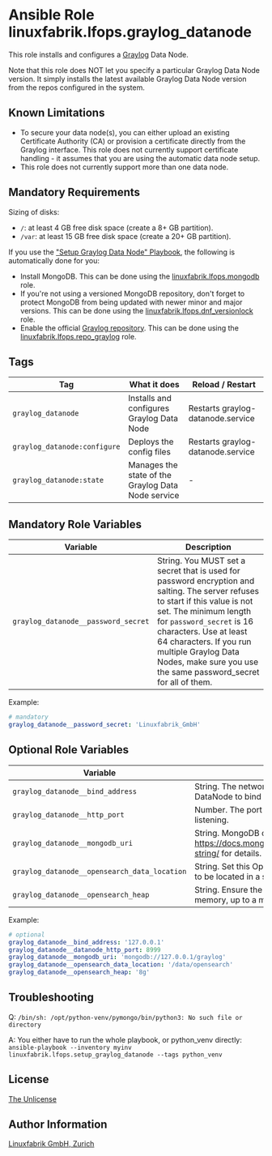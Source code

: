 # Ansible Role linuxfabrik.lfops.graylog_datanode

This role installs and configures a [Graylog](https://www.graylog.org) Data Node.

Note that this role does NOT let you specify a particular Graylog Data Node version. It simply installs the latest available Graylog Data Node version from the repos configured in the system.


## Known Limitations

* To secure your data node(s), you can either upload an existing Certificate Authority (CA) or provision a certificate directly from the Graylog interface. This role does not currently support certificate handling - it assumes that you are using the automatic data node setup.
* This role does not currently support more than one data node.


## Mandatory Requirements

Sizing of disks:

* `/`: at least 4 GB free disk space (create a 8+ GB partition).
* `/var`: at least 15 GB free disk space (create a 20+ GB partition).

If you use the ["Setup Graylog Data Node" Playbook](https://github.com/Linuxfabrik/lfops/blob/main/playbooks/setup_graylog_datanode.yml), the following is automatically done for you:

* Install MongoDB. This can be done using the [linuxfabrik.lfops.mongodb](https://github.com/Linuxfabrik/lfops/tree/main/roles/mongodb) role.
* If you're not using a versioned MongoDB repository, don't forget to protect MongoDB from being updated with newer minor and major versions. This can be done using the [linuxfabrik.lfops.dnf_versionlock](https://github.com/Linuxfabrik/lfops/tree/main/roles/dnf_versionlock) role.
* Enable the official [Graylog repository](https://go2docs.graylog.org/current/downloading_and_installing_graylog/red_hat_installation.htm). This can be done using the [linuxfabrik.lfops.repo_graylog](https://github.com/Linuxfabrik/lfops/tree/main/roles/repo_graylog) role.


## Tags

| Tag                           | What it does                                    | Reload / Restart |
| ---                           | ------------                                    | ---------------- |
| `graylog_datanode`            | Installs and configures Graylog Data Node          | Restarts graylog-datanode.service |
| `graylog_datanode:configure`  | Deploys the config files | Restarts graylog-datanode.service |
| `graylog_datanode:state`      | Manages the state of the Graylog Data Node service | - |


## Mandatory Role Variables

| Variable | Description |
| -------- | ----------- |
| `graylog_datanode__password_secret` | String. You MUST set a secret that is used for password encryption and salting. The server refuses to start if this value is not set. The minimum length for `password_secret` is 16 characters. Use at least 64 characters. If you run multiple Graylog Data Nodes, make sure you use the same password_secret for all of them. |

Example:
```yaml
# mandatory
graylog_datanode__password_secret: 'Linuxfabrik_GmbH'
```


## Optional Role Variables

| Variable | Description | Default Value |
| -------- | ----------- | ------------- |
| `graylog_datanode__bind_address` | String. The network interface used by the Graylog DataNode to bind all services. | `'127.0.0.1'` |
| `graylog_datanode__http_port`    | Number. The port where the DataNode REST api is listening. | `8999` |
| `graylog_datanode__mongodb_uri`  | String. MongoDB connection string. See https://docs.mongodb.com/manual/reference/connection-string/ for details. | `'mongodb://127.0.0.1/graylog'` |
| `graylog_datanode__opensearch_data_location` | String. Set this OpenSearch folder if you need OpenSearch to be located in a special place. | `/var/lib/graylog-datanode/opensearch/data` |
| `graylog_datanode__opensearch_heap` | String. Ensure the heap settings are set to half your system memory, up to a max of 31 GB. | 50% of system memory, e.g. 8g |

Example:
```yaml
# optional
graylog_datanode__bind_address: '127.0.0.1'
graylog_datanode__datanode_http_port: 8999
graylog_datanode__mongodb_uri: 'mongodb://127.0.0.1/graylog'
graylog_datanode__opensearch_data_location: '/data/opensearch'
graylog_datanode__opensearch_heap: '8g'
```


## Troubleshooting

Q: `/bin/sh: /opt/python-venv/pymongo/bin/python3: No such file or directory`

A: You either have to run the whole playbook, or python_venv directly: `ansible-playbook --inventory myinv linuxfabrik.lfops.setup_graylog_datanode --tags python_venv`


## License

[The Unlicense](https://unlicense.org/)


## Author Information

[Linuxfabrik GmbH, Zurich](https://www.linuxfabrik.ch)
